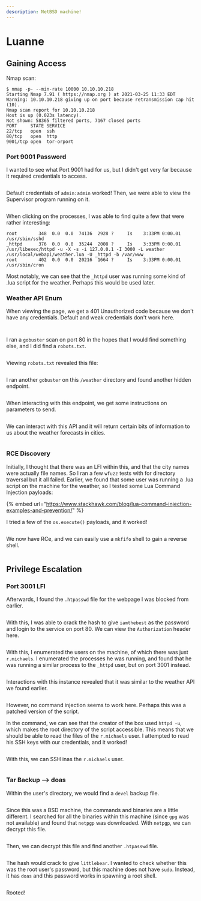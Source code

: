 ```yaml
---
description: NetBSD machine!
---
```


# Luanne

## Gaining Access

Nmap scan:

```
$ nmap -p- --min-rate 10000 10.10.10.218
Starting Nmap 7.91 ( https://nmap.org ) at 2021-03-25 11:33 EDT
Warning: 10.10.10.218 giving up on port because retransmission cap hit (10).
Nmap scan report for 10.10.10.218
Host is up (0.023s latency).
Not shown: 58365 filtered ports, 7167 closed ports
PORT     STATE SERVICE
22/tcp   open  ssh
80/tcp   open  http
9001/tcp open  tor-orport
```

### Port 9001 Password

I wanted to see what Port 9001 had for us, but I didn't get very far because it required credentials to access.

<figure><img src="../../../.gitbook/assets/image (3) (4) (2).png" alt=""><figcaption></figcaption></figure>

Default credentials of `admin:admin` worked! Then, we were able to view the Supervisor program running on it.

<figure><img src="../../../.gitbook/assets/image (21) (1) (6).png" alt=""><figcaption></figcaption></figure>

When clicking on the processes, I was able to find quite a few that were rather interesting:

```
root        348  0.0  0.0  74136  2928 ?     Is    3:33PM 0:00.01 /usr/sbin/sshd 
_httpd      376  0.0  0.0  35244  2008 ?     Is    3:33PM 0:00.01 /usr/libexec/httpd -u -X -s -i 127.0.0.1 -I 3000 -L weather /usr/local/webapi/weather.lua -U _httpd -b /var/www 
root        402  0.0  0.0  20216  1664 ?     Is    3:33PM 0:00.01 /usr/sbin/cron 
```

Most notably, we can see that the `_httpd` user was running some kind of .lua script for the weather. Perhaps this would be used later.

### Weather API Enum

When viewing the page, we get a 401 Unauthorized code because we don't have any credentials. Default and weak credentials don't work here.

<figure><img src="../../../.gitbook/assets/image (1) (4) (2).png" alt=""><figcaption></figcaption></figure>

<figure><img src="../../../.gitbook/assets/image (11) (1) (1) (1) (3).png" alt=""><figcaption></figcaption></figure>

I ran a `gobuster` scan on port 80 in the hopes that I would find something else, and I did find a `robots.txt`.

<figure><img src="../../../.gitbook/assets/image (8) (1) (1) (2) (1).png" alt=""><figcaption></figcaption></figure>

Viewing `robots.txt` revealed this file:

<figure><img src="../../../.gitbook/assets/image (20) (1) (6).png" alt=""><figcaption></figcaption></figure>

I ran another `gobuster` on this `/weather` directory and found another hidden endpoint.

<figure><img src="../../../.gitbook/assets/image (10) (1) (1).png" alt=""><figcaption></figcaption></figure>

When interacting with this endpoint, we get some instructions on parameters to send.

<figure><img src="../../../.gitbook/assets/image (46) (1).png" alt=""><figcaption></figcaption></figure>

We can interact with this API and it will return certain bits of information to us about the weather forecasts in cities.

<figure><img src="../../../.gitbook/assets/image (13) (1) (2).png" alt=""><figcaption></figcaption></figure>

### RCE Discovery

Initially, I thought that there was an LFI within this, and that the city names were actually file names. So I ran a few `wfuzz` tests with for directory traversal but it all failed. Earlier, we found that  some user was running a .lua script on the machine for the weather, so I tested some Lua Command Injection payloads:

{% embed url="https://www.stackhawk.com/blog/lua-command-injection-examples-and-prevention/" %}

I tried a few of the `os.execute()` payloads, and it worked!

<figure><img src="../../../.gitbook/assets/image (5) (1) (7).png" alt=""><figcaption></figcaption></figure>

We now have RCe, and we can easily use a `mkfifo` shell to gain a reverse shell.

<figure><img src="../../../.gitbook/assets/image (42) (2) (1).png" alt=""><figcaption></figcaption></figure>

## Privilege Escalation

### Port 3001 LFI

Afterwards, I found the `.htpasswd` file for the webpage I was blocked from earlier.

<figure><img src="../../../.gitbook/assets/image (23) (1) (1).png" alt=""><figcaption></figcaption></figure>

With this, I was able to crack the hash to give `iamthebest` as the password and login to the service on port 80. We can view the `Authorization` header here.

<figure><img src="../../../.gitbook/assets/image (49) (1).png" alt=""><figcaption></figcaption></figure>

With this, I enumerated the users on the machine, of which there was just `r.michaels`. I enumerated the processes he was running, and found that he was running a similar process to the `_httpd` user, but on port 3001 instead.

<figure><img src="../../../.gitbook/assets/image (18) (1) (4).png" alt=""><figcaption></figcaption></figure>

Interactions with this instance revealed that it was similar to the weather API we found earlier.

<figure><img src="../../../.gitbook/assets/image (12) (10).png" alt=""><figcaption></figcaption></figure>

However, no command injection seems to work here. Perhaps this was a patched version of the script.&#x20;

In the command, we can see that the creator of the box used `httpd -u`, which makes the root directory of the script accessible. This means that we should be able to read the files of the `r.michaels` user. I attempted to read his SSH keys with our credentials, and it worked!

<figure><img src="../../../.gitbook/assets/image (9) (6) (1).png" alt=""><figcaption></figcaption></figure>

With this, we can SSH inas the `r.michaels` user.

<figure><img src="../../../.gitbook/assets/image (48) (1) (3).png" alt=""><figcaption></figcaption></figure>

### Tar Backup --> doas

Within the user's directory, we would find a `devel` backup file.

<figure><img src="../../../.gitbook/assets/image (40) (2).png" alt=""><figcaption></figcaption></figure>

Since this was a BSD machine, the commands and binaries are a little different. I searched for all the binaries within this machine (since `gpg` was not available) and found that `netpgp` was downloaded. With `netpgp`, we can decrypt this file.

<figure><img src="../../../.gitbook/assets/image (47) (1).png" alt=""><figcaption></figcaption></figure>

Then, we can decrypt this file and find another `.htpasswd` file.

<figure><img src="../../../.gitbook/assets/image (15) (1) (1).png" alt=""><figcaption></figcaption></figure>

The hash would crack to give `littlebear`. I wanted to check whether this was the root user's password, but this machine does not have `sudo`. Instead, it has `doas` and this password works in spawning a root shell.

<figure><img src="../../../.gitbook/assets/image (2) (1) (2) (2).png" alt=""><figcaption></figcaption></figure>

Rooted!

